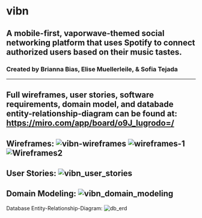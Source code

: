 # vibn
## A mobile-first, vaporwave-themed social networking platform that uses Spotify to connect authorized users based on their music tastes.

### Created by Brianna Bias, Elise Muellerleile, & Sofia Tejada
---
Full wireframes, user stories, software requirements, domain model, and databade entity-relationship-diagram can be found at: https://miro.com/app/board/o9J_lugrodo=/
---
Wireframes:
![vibn-wireframes](https://user-images.githubusercontent.com/79237986/136305140-546b90d1-9a0a-4b5e-aee5-dda14f8e7690.png)
![wireframes-1](https://user-images.githubusercontent.com/79237986/136305148-545b6451-6f12-4a94-9cef-5f423ee20572.png)
![Wireframes2](https://user-images.githubusercontent.com/79237986/136301149-73adb444-7ce8-40bf-adde-60de989fc685.png)
---
User Stories:
![vibn_user_stories](https://user-images.githubusercontent.com/79237986/136637619-9f912547-9476-4daa-9dc5-00c9d013c4df.png)
---
Domain Modeling:
![vibn_domain_modeling](https://user-images.githubusercontent.com/79237986/136637644-4468d5a4-09b1-46d7-b0ec-951e094214da.png)
---
Database Entity-Relationship-Diagram:
![db_erd](https://user-images.githubusercontent.com/79237986/136637526-48291dc1-baa8-482b-a998-1f5eb0d9de2a.png)
